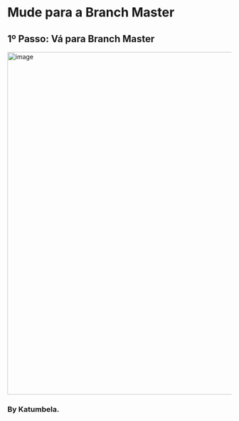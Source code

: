 # Mude para a Branch Master
## 1º Passo: Vá para Branch Master 
 
 <img width="768" alt="image" src="https://github.com/Katumbela/laravel-react-setup/assets/88532376/1f5afe59-bb2e-444d-9a14-c5abd4179693">


 
### By Katumbela.
